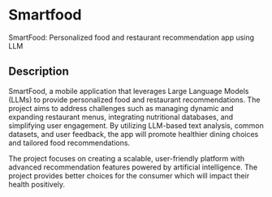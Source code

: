 # Smartfood

SmartFood: Personalized food and restaurant
recommendation app using LLM

## Description
SmartFood, a mobile application that
leverages Large Language Models (LLMs) to provide personalized food and restaurant
recommendations. The project aims to address challenges such as managing dynamic and
expanding restaurant menus, integrating nutritional databases, and simplifying user engagement. By
utilizing LLM-based text analysis, common datasets, and user feedback, the app will promote
healthier dining choices and tailored food recommendations.

The project focuses on creating a scalable, user-friendly platform with advanced recommendation
features powered by artificial intelligence. The project provides better choices for the consumer
which will impact their health positively.
